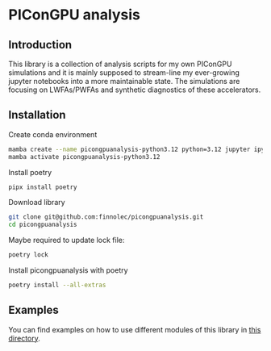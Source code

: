 # PIConGPU analysis

## Introduction

This library is a collection of analysis scripts for my own PIConGPU simulations and it is mainly supposed to stream-line my ever-growing jupyter notebooks into a more maintainable state. 
The simulations are focusing on LWFAs/PWFAs and synthetic diagnostics of these accelerators.

## Installation

Create conda environment
```bash
mamba create --name picongpuanalysis-python3.12 python=3.12 jupyter ipython matplotlib
mamba activate picongpuanalysis-python3.12
```

Install poetry
```bash
pipx install poetry
```

Download library
```bash
git clone git@github.com:finnolec/picongpuanalysis.git
cd picongpuanalysis
```

Maybe required to update lock file:
```bash
poetry lock
```

Install picongpuanalysis with poetry
```bash
poetry install --all-extras
```

## Examples

You can find examples on how to use different modules of this library in [this directory](examples/).
